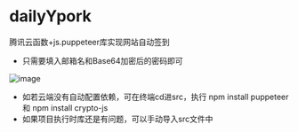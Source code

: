 # dailyYpork

腾讯云函数+js.puppeteer库实现网站自动签到

* 只需要填入邮箱名和Base64加密后的密码即可

![image](https://user-images.githubusercontent.com/71279054/137951227-9fd251eb-c054-480d-9c41-6aa3f9962fe4.png)

* 如若云端没有自动配置依赖，可在终端cd进src，执行 npm install puppeteer 和 npm install crypto-js
* 如果项目执行时库还是有问题，可以手动导入src文件中
